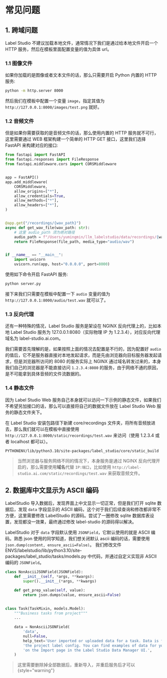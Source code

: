# 常见问题

<show-structure for="chapter,procedure" depth="2"/>

## 1. 跨域问题

Label Studio 不建议加载本地文件，通常情况下我们是通过给本地文件开启一个 HTTP 服务，然后在模板里面配置变量的值为具体 url。

### 1.1 图像文件

如果你加载的是图像或者文本文件的话，那么只需要开启 Python 内置的 HTTP 服务:

```Bash
python -m http.server 8000
```

然后我们在模板中配置一个变量 `image`，指定其值为 `http://127.0.0.1:8000/images/test.png` 就好。

### 1.2 音频文件

但是如果你需要获取的是音频文件的话，那么使用内置的 HTTP 服务就不可行，这里需要通过 WEB 框架构建一个简单的 HTTP GET 接口，这里我们选择 FastAPI 来构建对应的接口:

```Python
from fastapi import FastAPI
from fastapi.responses import FileResponse
from fastapi.middleware.cors import CORSMiddleware


app = FastAPI()
app.add_middleware(
    CORSMiddleware,
    allow_origins=["*"],
    allow_credentials=True,
    allow_methods=["*"],
    allow_headers=["*"],
)


@app.get("/recordings/{wav_path}")
async def get_wav_file(wav_path: str):
    # 这里 audio_path 须为绝对路径
    audio_path = f"/Users/yumingmin/llm_labelstudio/data/recordings/{wav_path}"
    return FileResponse(file_path, media_type="audio/wav")


if __name__ == "__main__":
    import uvicorn
    uvicorn.run(app, host="0.0.0.0", port=8000)
```

使用如下命令开启 FastAPI 服务:

```Bash
python server.py
```

接下来我们只需要在模板中配置一下 `audio` 变量的值为 `http://127.0.0.1:8000/audio/test.wav` 就可以了。

### 1.3 反向代理

还有一种特殊的情况，Label Studio 服务是架设在 NGINX 反向代理上的，比如本地 Label Studio 服务为 127.0.0.1:8080（实际物理 IP 为 1.2.3.4），对应反向代理域名为 label-studio.ai.com。

我们需要首先理解的是，如果按照上面的情况去配置是不行的，因为配置好 `audio` 的值后，它不是服务器直接对本地发起请求，而是先由浏览器向目标服务器发起请求，但是浏览器所访问的 8080 的服务实际上 NGINX 通过域名转发过来的，本身我们自己的浏览器是不能直接访问 `1.2.3.4:8080` 的服务，由于网络不通的原因，是不可能拿到具体音频的文件流数据的。

### 1.4 静态文件

因为 Label Studio Web 服务自己本身就可以访问一下示例的静态文件，如果我们不希望另加接口的话，那么可以直接将自己的数据文件放在 Label Studio Web 服务的静态文件夹下。

在 Label Studio 安装包路径下新建 core/recordings 文件夹，将所有音频放进去，那么我们就可以在模板中直接使用 `http://127.0.0.1:8000/static/recordings/test.wav` 来访问（使用 1.2.3.4 或者 localhost 都可以）。

```Text
PYTHONENV/lib/python3.10/site-packages/label_studio/core/static_build
```

> 当然浏览器与服务网络不同的情况下，本身服务是通过 NGINX 反向代理开启的，那么需要使用**域名**代替 `IP:端口`，比如使用 `http://label-studio.ai.com/static/recordings/test.wav` 来获取音频文件。


## 2. 数据库中文显示为 ASCII 编码

LabelStudio 导入数据后，发现界面上中文显示一切正常，但是我们打开 sqlite 数据后，发现 `data` 字段显示的 ASCII 编码，这个对于我们后续查询和修改都非常不方便，这里需要修改 LabelStudio 的源码。尝试了一圈修改 sqlite 数据库表设置，发现都没一效果，最终通过修改 label-studio 的源码得以解决。

LabelStudio 对于 `data` 字段默认使用 `JSONField`，它默认使用的就是 ASCII 编码。熟悉 json 使用的同学知道，我们想关闭默认 ascii 编码的话，需要使用 `json.dump(content, ensure_ascii=False)`。 我们修改文件 ENVS/labelstudio/lib/python3.10/site-packages/label_studio/tasks/models.py 中代码，并通过自定义实现非 ASCII 编码的 `JSONField`。


```Python
class NonAsciiJSONField(JSONField):
    def __init__(self, *args, **kwargs):
        super().__init__(*args, **kwargs)

    def get_prep_value(self, value):
        return json.dumps(value, ensure_ascii=False)
        

class Task(TaskMixin, models.Model):
    """Business tasks from project"""
    ...
    
    data = NonAsciiJSONField(
        'data',
        null=False,
        help_text='User imported or uploaded data for a task. Data is formatted according to '
        'the project label config. You can find examples of data for your project '
        'on the Import page in the Label Studio Data Manager UI.',
    )
```

> 这里需要删除掉全部数据后，重新导入，并重启服务后才可以
{style="warning"}
